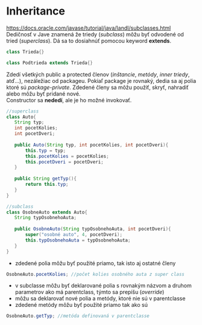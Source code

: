 # Inheritance
https://docs.oracle.com/javase/tutorial/java/IandI/subclasses.html <br>
Dedičnosť v Jave znamená že triedy (*subclass*) môžu byť odvodené od tried (*superclass*). Dá sa to dosiahnúť pomocou keyword **extends**.
```java
class Trieda{}

class Podtrieda extends Trieda{}
```
Zdedí všetkých public a protected členov (*inštancie*, *metódy*, *inner triedy*, atď...), nezáležiac od packageu. Pokiaľ package je rovnaký, dedia sa aj polia ktoré sú *package-private*.
Zdedené členy sa môžu použiť, skryť, nahradiť alebo môžu byť pridané nové. <br>
Constructor sa **nededí**, ale je ho možné invokovať.
 ```java
 //superclass
 class Auto{
    String typ;
    int pocetKolies;
    int pocetDveri;
  
    public Auto(String typ, int pocetKolies, int pocetDveri){
        this.typ = typ;
        this.pocetKolies = pocetKolies;
        this.pocetDveri = pocetDveri;
    }
    
    public String getTyp(){
        return this.typ;
    }
 }
 
 //subclass
 class OsobneAuto extends Auto{
    String typOsobnehoAuta;
    
    public OsobneAuto(String typOsobnehoAuta, int pocetDveri){
        super("osobné auto", 4, pocetDveri);
        this.typOsobnehoAuta = typOsobnehoAuta;
    }
 }
 ```
- zdedené polia môžu byť použité priamo, tak isto aj ostatné členy
 ```java
 OsobneAuto.pocetKolies; //počet kolies osobného auta z super class
 ```
 - v subclasse môžu byť deklarované polia s rovnakým názvom a druhom parametrov ako má parentclass, týmto sa prepíšu (*override*)
 - môžu sa deklarovať nové polia a metódy, ktoré nie sú v parentclasse
 - zdedené metódy môžu byť použité priamo tak ako sú
 ```java
 OsobneAuto.getTyp; //metóda definovaná v parentclasse
 ```
 
 
